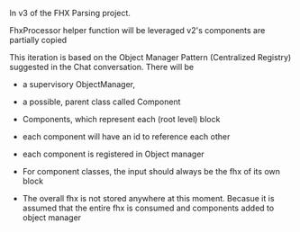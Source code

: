 In v3 of the FHX Parsing project.

FhxProcessor helper function will be leveraged
v2's components are partially copied

This iteration is based on the Object Manager Pattern (Centralized Registry) suggested in the Chat conversation.
There will be

- a supervisory ObjectManager,
- a possible, parent class called Component
- Components, which represent each (root level) block
- each component will have an id to reference each other
- each component is registered in Object manager

- For component classes, the input should always be the fhx of its own block
- The overall fhx is not stored anywhere at this moment. Becasue it is assumed that the entire fhx is consumed and components added to object manager
